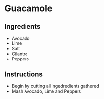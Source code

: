 # Guacamole

## Ingredients
* Avocado
* Lime
* Salt
* Cilantro
* Peppers

## Instructions
* Begin by cutting all ingedredients gathered
* Mash Avocado, Lime and Peppers
